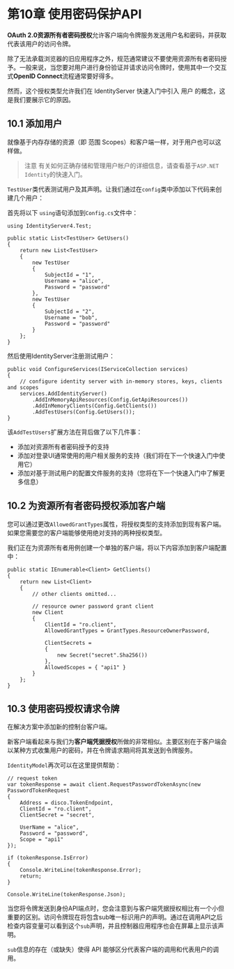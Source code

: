 # 第10章 使用密码保护API

**OAuth 2.0资源所有者密码授权**允许客户端向令牌服务发送用户名和密码，并获取代表该用户的访问令牌。   

除了无法承载浏览器的旧应用程序之外，规范通常建议不要使用资源所有者密码授予。一般来说，当您要对用户进行身份验证并请求访问令牌时，使用其中一个交互式**OpenID Connect**流程通常要好得多。   

然而，这个授权类型允许我们在 IdentityServer 快速入门中引入 用户 的概念，这是我们要展示它的原因。    

## 10.1 添加用户
就像基于内存存储的资源（即 范围 Scopes）和客户端一样，对于用户也可以这样做。      

> 注意
有关如何正确存储和管理用户帐户的详细信息，请查看基于`ASP.NET Identity`的快速入门。   

`TestUser`类代表测试用户及其声明。让我们通过在`config`类中添加以下代码来创建几个用户：   

首先将以下 `using`语句添加到`Config.cs`文件中：   

``` dotnet
using IdentityServer4.Test;

public static List<TestUser> GetUsers()
{
    return new List<TestUser>
    {
        new TestUser
        {
            SubjectId = "1",
            Username = "alice",
            Password = "password"
        },
        new TestUser
        {
            SubjectId = "2",
            Username = "bob",
            Password = "password"
        }
    };
}
```   

然后使用IdentityServer注册测试用户：   

``` dotnet
public void ConfigureServices(IServiceCollection services)
{
    // configure identity server with in-memory stores, keys, clients and scopes
    services.AddIdentityServer()
        .AddInMemoryApiResources(Config.GetApiResources())
        .AddInMemoryClients(Config.GetClients())
        .AddTestUsers(Config.GetUsers());
}
```   

该`AddTestUsers`扩展方法在背后做了以下几件事：   

* 添加对资源所有者密码授予的支持
* 添加对登录UI通常使用的用户相关服务的支持（我们将在下一个快速入门中使用它）
* 添加对基于测试用户的配置文件服务的支持（您将在下一个快速入门中了解更多信息）   

## 10.2 为资源所有者密码授权添加客户端
您可以通过更改`AllowedGrantTypes`属性，将授权类型的支持添加到现有客户端。 如果您需要您的客户端能够使用绝对支持的两种授权类型。

我们正在为资源所有者用例创建一个单独的客户端，将以下内容添加到客户端配置中：   

``` dotnet
public static IEnumerable<Client> GetClients()
{
    return new List<Client>
    {
        // other clients omitted...

        // resource owner password grant client
        new Client
        {
            ClientId = "ro.client",
            AllowedGrantTypes = GrantTypes.ResourceOwnerPassword,

            ClientSecrets =
            {
                new Secret("secret".Sha256())
            },
            AllowedScopes = { "api1" }
        }
    };
}
```   

## 10.3 使用密码授权请求令牌
在解决方案中添加新的控制台客户端。   

新客户端看起来与我们为**客户端凭据授权**所做的非常相似。主要区别在于客户端会以某种方式收集用户的密码，并在令牌请求期间将其发送到令牌服务。   

`IdentityModel`再次可以在这里提供帮助：   

``` dotnet
// request token
var tokenResponse = await client.RequestPasswordTokenAsync(new PasswordTokenRequest
{
    Address = disco.TokenEndpoint,
    ClientId = "ro.client",
    ClientSecret = "secret",

    UserName = "alice",
    Password = "password",
    Scope = "api1"
});

if (tokenResponse.IsError)
{
    Console.WriteLine(tokenResponse.Error);
    return;
}

Console.WriteLine(tokenResponse.Json);
```   

当您将令牌发送到身份API端点时，您会注意到与客户端凭据授权相比有一个小但重要的区别。访问令牌现在将包含sub唯一标识用户的声明。通过在调用API之后检查内容变量可以看到这个`sub`声明，并且控制器应用程序也会在屏幕上显示该声明。   

`sub`信息的存在（或缺失）使得 API 能够区分代表客户端的调用和代表用户的调用。